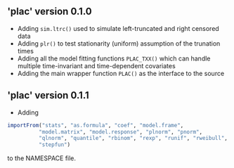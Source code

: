 ## 'plac' version 0.1.0

* Adding `sim.ltrc()` used to simulate left-truncated and right censored data
* Adding `plr()` to test stationarity (uniform) assumption of the trunation times
* Adding all the model fitting functions `PLAC_TXX()` which can handle multiple time-invariant and time-dependent covariates
* Adding the main wrapper function `PLAC()` as the interface to the source

## 'plac' version 0.1.1

* Adding 
```R 
importFrom("stats", "as.formula", "coef", "model.frame",
          "model.matrix", "model.response", "plnorm", "pnorm",
          "qlnorm", "quantile", "rbinom", "rexp", "runif", "rweibull",
          "stepfun")
```
to the NAMESPACE file.
